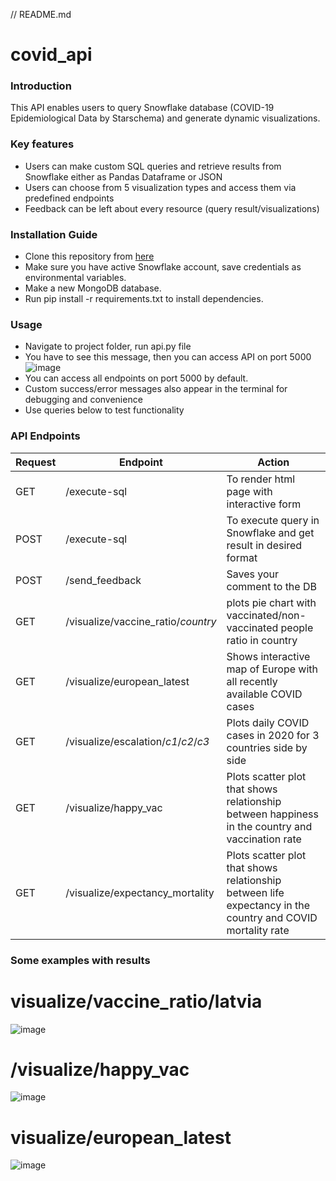 // README.md
# covid_api
### Introduction
This API enables users to query Snowflake database (COVID-19 Epidemiological Data by Starschema) and generate dynamic visualizations.  
### Key features
* Users can make custom SQL queries and retrieve results from Snowflake either as Pandas Dataframe or JSON
* Users can choose from 5 visualization types and access them via predefined endpoints 
* Feedback can be left about every resource (query result/visualizations)
### Installation Guide
* Clone this repository from [here](https://github.com/IvoDz/covid_api)
* Make sure you have active Snowflake account, save credentials as environmental variables.
* Make a new MongoDB database.
* Run pip install -r requirements.txt to install dependencies.
### Usage
* Navigate to project folder, run api.py file
* You have to see this message, then you can access API on port 5000
![image](https://github.com/IvoDz/covid_api/assets/97388815/bf8fa965-59ee-43ff-ab57-fe2e9999db98)
* You can access all endpoints on port 5000 by default.
* Custom success/error messages also appear in the terminal for debugging and convenience
* Use queries below to test functionality
### API Endpoints
| Request | Endpoint | Action |
| --- | --- | --- |
| GET | /execute-sql | To render html page with interactive form |
| POST | /execute-sql | To execute query in Snowflake and get result in desired format |
| POST | /send_feedback | Saves your comment to the DB |
| GET | /visualize/vaccine_ratio/_country_ | plots pie chart with vaccinated/non-vaccinated people ratio in country |
| GET | /visualize/european_latest | Shows interactive map of Europe with all recently available COVID cases |
| GET | /visualize/escalation/_c1_/_c2_/_c3_ | Plots daily COVID cases in 2020 for 3 countries side by side |
| GET | /visualize/happy_vac | Plots scatter plot that shows relationship between happiness in the country and vaccination rate |
| GET | /visualize/expectancy_mortality | Plots scatter plot that shows relationship between life expectancy in the country and COVID mortality rate |

### Some examples with results
# visualize/vaccine_ratio/latvia 
![image](https://github.com/IvoDz/covid_api/assets/97388815/12ab9fec-b8e5-49f8-b4bc-f57df3efdf95)

# /visualize/happy_vac
![image](https://github.com/IvoDz/covid_api/assets/97388815/42484c8d-36d4-4200-9358-7ce0c5318770)

# visualize/european_latest
![image](https://github.com/IvoDz/covid_api/assets/97388815/55c757c1-59e3-409f-95d3-c77140657554)










